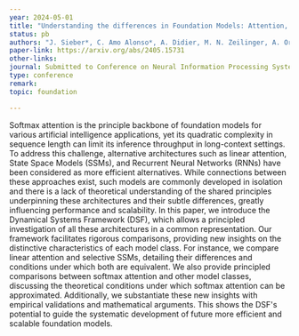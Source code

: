 ```yaml
---
year: 2024-05-01
title: "Understanding the differences in Foundation Models: Attention, SSMs, and RNNs"
status: pb
authors: "J. Sieber*, C. Amo Alonso*, A. Didier, M. N. Zeilinger, A. Orvieto"
paper-link: https://arxiv.org/abs/2405.15731
other-links: 
journal: Submitted to Conference on Neural Information Processing Systems (NeurIPS)
type: conference
remark: 
topic: foundation

---
```


Softmax attention is the principle backbone of foundation models for various artificial intelligence applications, yet its quadratic complexity in sequence length can limit its inference throughput in long-context settings. To address this challenge, alternative architectures such as linear attention, State Space Models (SSMs), and Recurrent Neural Networks (RNNs) have been considered as more efficient alternatives. While connections between these approaches exist, such models are commonly developed in isolation and there is a lack of theoretical understanding of the shared principles underpinning these architectures and their subtle differences, greatly influencing performance and scalability. In this paper, we introduce the Dynamical Systems Framework (DSF), which allows a principled investigation of all these architectures in a common representation. Our framework facilitates rigorous comparisons, providing new insights on the distinctive characteristics of each model class. For instance, we compare linear attention and selective SSMs, detailing their differences and conditions under which both are equivalent. We also provide principled comparisons between softmax attention and other model classes, discussing the theoretical conditions under which softmax attention can be approximated. Additionally, we substantiate these new insights with empirical validations and mathematical arguments. This shows the DSF's potential to guide the systematic development of future more efficient and scalable foundation models.
